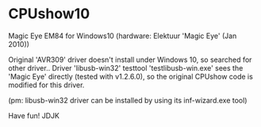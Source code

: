 # CPUshow10
Magic Eye EM84 for Windows10
(hardware: Elektuur 'Magic Eye' (Jan 2010))

Original 'AVR309' driver doesn't install under Windows 10, so searched for other driver..
Driver 'libusb-win32' testtool 'testlibusb-win.exe' sees the 'Magic Eye' directly (tested with v1.2.6.0), so the original CPUshow code is modified for this driver.

(pm: libusb-win32 driver can be installed by using its inf-wizard.exe tool)

Have fun!
JDJK
